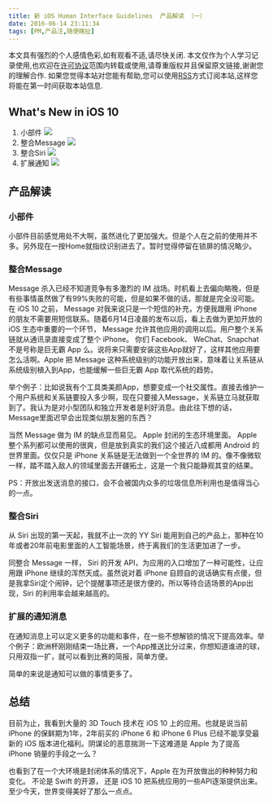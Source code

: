 ```yaml
---
title: 新 iOS Human Interface Guidelines  产品解读 （一）
date: 2016-06-14 23:11:34
tags: [PM,产品汪,随便瞎扯]
---
```


本文具有强烈的个人感情色彩,如有观看不适,请尽快关闭. 本文仅作为个人学习记录使用,也欢迎在[许可协议](http://creativecommons.org/licenses/by-nc/4.0/deed.zh_TW)范围内转载或使用,请尊重版权并且保留原文链接,谢谢您的理解合作. 如果您觉得本站对您能有帮助,您可以使用[RSS](https://iiiyu.com/atom.xml)方式订阅本站,这样您将能在第一时间获取本站信息.

<!--more-->

## What's New in iOS 10
1. 小部件
![](https://developer.apple.com/ios/human-interface-guidelines/images/whatsnew_widgets.png)
2. 整合Message
![](https://developer.apple.com/ios/human-interface-guidelines/images/whatsnew_messaging.png)
3. 整合Siri
![](https://developer.apple.com/ios/human-interface-guidelines/images/whatsnew_siri.png)
4. 扩展通知
![](https://developer.apple.com/ios/human-interface-guidelines/images/whatsnew_notifications.png)



## 产品解读

### 小部件

小部件目前感觉用处不大啊，虽然进化了更加强大。但是个人在之前的使用并不多。另外现在一按Home就指纹识别进去了。暂时觉得停留在锁屏的情况略少。

### 整合Message

Message 杀入已经不知道竞争有多激烈的 IM 战场。时机看上去偏向略晚，但是有些事情虽然做了有99%失败的可能，但是如果不做的话，那就是完全没可能。在 iOS 10 之前， Message 对我来说只是一个短信的补充，方便我跟用 iPhone 的朋友不需要用短信联系。随着6月14日凌晨的发布以后，看上去做为更加开放的 iOS 生态中重要的一个环节， Message 允许其他应用的调用以后。用户整个关系链就从通讯录直接变成了整个 iPhone。 你们 Facebook、 WeChat、Snapchat 不是号称是巨无霸 App 么。说将来只需要安装这些App就好了，这样其他应用要怎么活啊。Apple 把 Message 这种系统级别的功能开放出来，意味着让关系链从系统级别植入到App，也能缓解一些巨无霸 App 取代系统的趋势。

举个例子：比如说我有个工具类美颜App，想要变成一个社交属性。直接去维护一个用户系统和关系链要投入多少啊，现在只要接入Message，关系链立马就获取到了。我认为是对小型团队和独立开发者是利好消息。由此往下想的话，Message里面迟早会出现类似朋友圈的东西？

当然 Message 做为 IM 的缺点显而易见。 Apple 封闭的生态环境里面。 Apple 整个系列都可以使用的很爽，但是放到真实的我们这个接近八成都用 Android 的世界里面。仅仅只是 iPhone 关系链是无法做到一个全世界的 IM 的。像不像微软一样，踏不踏入敌人的领域里面去开疆拓土，这是一个我只能静观其变的结果。

PS：开放出发送消息的接口，会不会被国内众多的垃圾信息所利用也是值得当心的一点。

### 整合Siri

从 Siri 出现的第一天起，我就不止一次的 YY Siri 能用到自己的产品上，那种在10年或者20年前电影里面的人工智能场景，终于离我们的生活更加进了一步。

同整合 Message 一样， Siri 的开发 API，为应用的入口增加了一种可能性，让应用跟 iPhone 继续的浑然天成。虽然说对着 iPhone 自顾自的说话确实有点傻，但是我拿Siri定个闹钟，记个提醒事项还是很方便的。所以等待合适场景的App出现，Siri 的利用率会越来越高的。

### 扩展的通知消息

在通知消息上可以定义更多的功能和事件，在一些不想解锁的情况下提高效率。举个例子：欧洲杯刚刚结束一场比赛，一个App推送比分过来，你想知道谁进的球，只用双指一扩，就可以看到比赛的简报，简单方便。

简单的来说是通知可以做的事情更多了。


## 总结

目前为止，我看到大量的 3D Touch 技术在 iOS 10 上的应用。也就是说当前 iPhone 的保鲜期为1年，2年前买的 iPhone 6 和 iPhone 6 Plus 已经不能享受最新的 iOS 版本进化福利。阴谋论的恶意揣测一下这难道是 Apple 为了提高 iPhone 销量的手段之一么？

也看到了在一个大环境是封闭体系的情况下，Apple 在为开放做出的种种努力和变化。 不论是 Swift 的开源， 还是 iOS 10 把系统应用的一些API逐渐提供出来。至少今天，世界变得美好了那么一点点。
